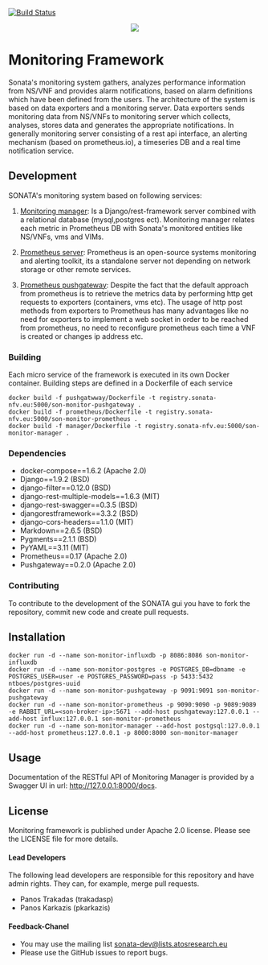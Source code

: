 [![Build Status](http://jenkins.sonata-nfv.eu/buildStatus/icon?job=son-monitor-pipeline/master)](http://jenkins.sonata-nfv.eu/job/son-monitor-pipeline/master)
<p align="center"><img src="https://github.com/sonata-nfv/son-monitor/wiki/images/sonata-5gtango-logo-500px.png" /></p>

# Monitoring Framework
Sonata's monitoring system gathers, analyzes performance information from NS/VNF and provides alarm notifications, based on alarm definitions which have been defined from the users. The architecture of the system is based on data exporters and a monitoring server. Data exporters sends monitoring data from NS/VNFs to monitoring server which collects, analyses, stores data and generates the appropriate notifications. In generally monitoring server consisting of a rest api interface, an alerting mechanism (based on prometheus.io), a timeseries DB and a real time notification service.


## Development
SONATA's monitoring system based on following services:

1. [Monitoring manager](https://github.com/sonata-nfv/son-monitor/tree/master/manager): Is a Django/rest-framework server combined with a relational database (mysql,postgres ect). Monitoring manager relates each metric in Prometheus DB with Sonata's monitored entities like NS/VNFs, vms and VIMs.

2. [Prometheus server](https://github.com/sonata-nfv/son-monitor/tree/master/prometheus): Prometheus is an open-source systems monitoring and alerting toolkit, its a standalone server not depending on network storage or other remote services. 

3. [Prometheus pushgateway](https://github.com/sonata-nfv/son-monitor/tree/master/pushgateway): Despite the fact that the default approach from prometheus is to retrieve the metrics data by performing http get requests to exporters (containers, vms etc). The usage of http post methods from exporters to Prometheus has many advantages like no need for exporters to implement a web socket in order to be reached from prometheus, no need to reconfigure prometheus each time a VNF is created or changes ip address etc.

### Building
Each micro service of the framework is executed in its own Docker container. Building steps are defined in a Dockerfile of each service
```
docker build -f pushgatwway/Dockerfile -t registry.sonata-nfv.eu:5000/son-monitor-pushgateway .
docker build -f prometheus/Dockerfile -t registry.sonata-nfv.eu:5000/son-monitor-prometheus .
docker build -f manager/Dockerfile -t registry.sonata-nfv.eu:5000/son-monitor-manager .
```

### Dependencies
 * docker-compose==1.6.2 (Apache 2.0)
 * Django==1.9.2 (BSD)
 * django-filter==0.12.0 (BSD)
 * django-rest-multiple-models==1.6.3 (MIT)
 * django-rest-swagger==0.3.5 (BSD)
 * djangorestframework==3.3.2 (BSD)
 * django-cors-headers==1.1.0 (MIT)
 * Markdown==2.6.5 (BSD)
 * Pygments==2.1.1 (BSD)
 * PyYAML==3.11 (MIT)
 * Prometheus==0.17 (Apache 2.0)
 * Pushgateway==0.2.0 (Apache 2.0)

### Contributing
To contribute to the development of the SONATA gui you have to fork the repository, commit new code and create pull requests.

## Installation
```
docker run -d --name son-monitor-influxdb -p 8086:8086 son-monitor-influxdb
docker run -d --name son-monitor-postgres -e POSTGRES_DB=dbname -e POSTGRES_USER=user -e POSTGRES_PASSWORD=pass -p 5433:5432 ntboes/postgres-uuid
docker run -d --name son-monitor-pushgateway -p 9091:9091 son-monitor-pushgateway
docker run -d --name son-monitor-prometheus -p 9090:9090 -p 9089:9089 -e RABBIT_URL=<son-broker-ip>:5671 --add-host pushgateway:127.0.0.1 --add-host influx:127.0.0.1 son-monitor-prometheus
docker run -d --name son-monitor-manager --add-host postgsql:127.0.0.1 --add-host prometheus:127.0.0.1 -p 8000:8000 son-monitor-manager
```

## Usage
Documentation of the RESTful API of Monitoring Manager is provided by a Swagger UI in url: http://127.0.0.1:8000/docs.

## License
Monitoring framework is published under Apache 2.0 license. Please see the LICENSE file for more details.

#### Lead Developers

The following lead developers are responsible for this repository and have admin rights. They can, for example, merge pull requests.
 
 * Panos Trakadas (trakadasp)
 * Panos Karkazis (pkarkazis)

#### Feedback-Chanel
* You may use the mailing list sonata-dev@lists.atosresearch.eu
* Please use the GitHub issues to report bugs.